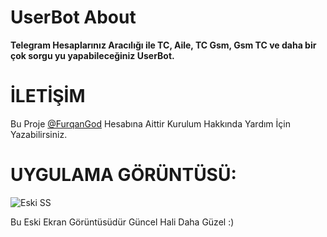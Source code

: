 # UserBot About

**Telegram Hesaplarınız Aracılığı ile TC, Aile, TC Gsm, Gsm TC ve daha bir çok sorgu yu yapabileceğiniz UserBot.**

# İLETİŞİM

Bu Proje [@FurqanGod](https://FurqanGod.t.me/) Hesabına Aittir Kurulum Hakkında Yardım İçin Yazabilirsiniz.

# UYGULAMA GÖRÜNTÜSÜ:

![Eski SS](https://graph.org/file/a1817024563dd31e62167.jpg)

Bu Eski Ekran Görüntüsüdür Güncel Hali Daha Güzel :)
